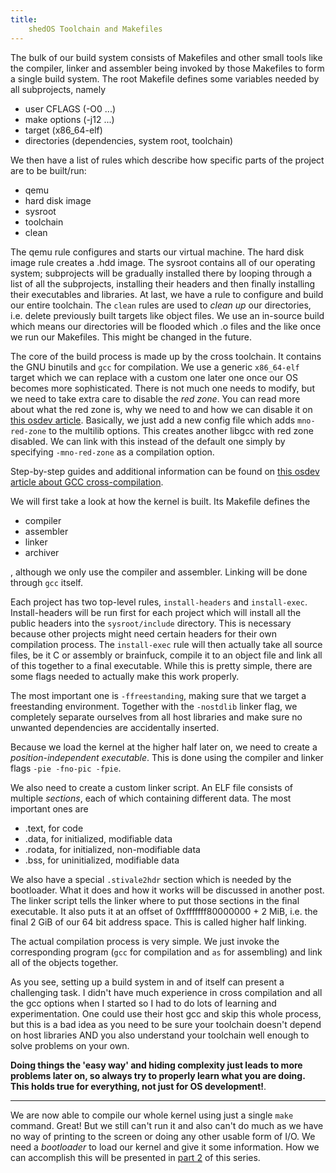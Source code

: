 ```yaml
---
title:
    shedOS Toolchain and Makefiles
---
```


The bulk of our build system consists of Makefiles and other small tools like the
compiler, linker and assembler being invoked by those Makefiles to form a single build system.
The root Makefile defines some variables needed by all subprojects, namely

- user CFLAGS  (-O0 ...)
- make options (-j12 ...)
- target (x86_64-elf)
- directories (dependencies, system root, toolchain)

We then have a list of rules which describe how specific parts of the project are
to be built/run:

- qemu
- hard disk image
- sysroot
- toolchain
- clean

The qemu rule configures and starts our virtual machine. The hard disk image
rule creates a .hdd image. The sysroot contains all of our operating system;
subprojects will be gradually installed there by looping through a list of all
the subprojects, installing their headers and then finally installing their
executables and libraries.  At last, we have a rule to configure and build our
entire toolchain. The `clean` rules are used to *clean up* our directories,
i.e. delete previously built targets like object files.  We use an in-source
build which means our directories will be flooded which .o files and the like
once we run our Makefiles. This might be changed in the future.

The core of the build process is made up by the cross toolchain. It contains
the GNU binutils and `gcc` for compilation. We use a generic `x86_64-elf`
target which we can replace with a custom one later one once our OS becomes
more sophisticated. There is not much one needs to modify, but we need to take
extra care to disable the *red zone*. You can read more about what the red zone
is, why we need to and how we can disable it on [this osdev
article](https://wiki.osdev.org/Libgcc_without_red_zone). Basically, we just
add a new config file which adds `mno-red-zone` to the multilib options. This
creates another libgcc with red zone disabled. We can link with this instead of
the default one simply by specifying `-mno-red-zone` as a compilation option.

Step-by-step guides and additional information can be found on [this osdev
article about GCC
cross-compilation](https://wiki.osdev.org/GCC_Cross-Compiler).

We will first take a look at how the kernel is built. Its Makefile defines the

- compiler
- assembler
- linker
- archiver

, although we only use the compiler and assembler. Linking will be done through
`gcc` itself.

Each project has two top-level rules, `install-headers` and `install-exec`.
Install-headers will be run first for each project which will install all the
public headers into the `sysroot/include` directory. This is necessary because
other projects might need certain headers for their own compilation process.
The `install-exec` rule will then actually take all source files, be it C or
assembly or brainfuck, compile it to an object file and link all of this
together to a final executable. While this is pretty simple, there are some
flags needed to actually make this work properly.

The most important one is `-ffreestanding`, making sure that we target a
freestanding environment. Together with the `-nostdlib` linker flag, we
completely separate ourselves from all host libraries and make sure no unwanted
dependencies are accidentally inserted.

Because we load the kernel at the higher half later on, we need to create a
*position-independent executable*. This is done using the compiler and linker
flags `-pie -fno-pic -fpie`.

We also need to create a custom linker script. An ELF file consists of multiple
*sections*, each of which containing different data. The most important ones
are

- .text, for code
- .data, for initialized, modifiable data
- .rodata, for initialized, non-modifiable data
- .bss, for uninitialized, modifiable data

We also have a special `.stivale2hdr` section which is needed by the
bootloader. What it does and how it works will be discussed in another post.
The linker script tells the linker where to put those sections in the final
executable. It also puts it at an offset of 0xfffffff80000000 + 2 MiB, i.e. the
final 2 GiB of our 64 bit address space. This is called higher half linking.

The actual compilation process is very simple. We just invoke the corresponding
program (`gcc` for compilation and `as` for assembling) and link all of the
objects together.

As you see, setting up a build system in and of itself can present a
challenging task. I didn't have much experience in cross compilation and all
the gcc options when I started so I had to do lots of learning and
experimentation. One could use their host gcc and skip this whole process, but
this is a bad idea as you need to be sure your toolchain doesn't depend on host
libraries AND you also understand your toolchain well enough to solve problems
on your own.

**Doing things the 'easy way' and hiding complexity just leads to more problems
later on, so always try to properly learn what you are doing. This holds true
for everything, not just for OS development!**.

---

We are now able to compile our whole kernel using just a single `make` command.
Great! But we still can't run it and also can't do much as we have no way of
printing to the screen or doing any other usable form of I/O.  We need a
*bootloader* to load our kernel and give it some information. How we can
accomplish this will be presented in [part 2](./shedOS_booting.html) of this
series.
